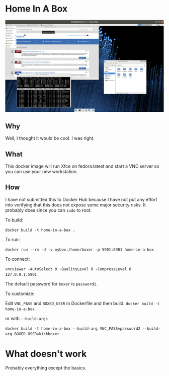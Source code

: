 # Home In A Box


![screenshot](/screen.png)

## Why

Well, I thought it would be cool.  I was right.


## What

This docker image will run Xfce on fedora:latest and start a VNC server so you can use your new workstation.

## How

I have not submitted this to Docker Hub because I have not put any effort into verifying that this does not expose some major security risks.  It probably does since you can `sudo` to root.

To build:

`docker build -t home-in-a-box .`

To run:

`docker run --rm -d -v mybox:/home/boxer -p 5901:5901 home-in-a-box`

To connect:

`vncviewer -AutoSelect 0 -QualityLevel 9 -CompressLevel 0 127.0.0.1:5901`

The default password for `boxer` is `password1`.

To customize:

Edit `VNC_PASS` and `BOXED_USER` in Dockerfile and then build: `docker build -t home-in-a-box .`

or with `--build-args`

`docker build -t home-in-a-box --build-arg VNC_PASS=password2 --build-arg BOXED_USER=kickboxer .`

# What doesn't work

Probably everything except the basics.


